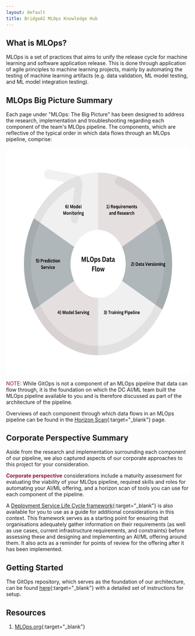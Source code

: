 ```yaml
---
layout: default
title: BridgeAI MLOps Knowledge Hub
---
```


## What is MLOps?

MLOps is a set of practices that aims to unify the release cycle for machine learning and software application release. This is done through application of agile principles to machine learning projects, mainly by automating the testing of machine learning artifacts (e.g. data validation, ML model testing, and ML model integration testing).


## MLOps Big Picture Summary

Each page under "MLOps: The Big Picture" has been designed to address the research, implementation and troubleshooting regarding each component of the team's MLOps pipeline. The components, which are reflective of the typical order in which data flows through an MLOps pipeline, comprise:

<img src="./assets/pipeline.png" width="619.5" height="619.5" alt="MLOps Pipeline Data FLow" class="center"/>
<!-- this image is to be replaced with flow diagram, to better show the data that flows through each stage -->


<span style="color:#8C1437">NOTE:</span> While GitOps is not a component of an MLOps pipeline that data can flow through, it is the foundation on which the DC AI/ML team built the MLOps pipeline available to you and is therefore discussed as part of the architecture of the pipeline.

Overviews of each component through which data flows in an MLOps pipeline can be found in the [Horizon Scan](./corporate_perspective/prerequisites.html#architecture-overview){:target="_blank"} page.

## Corporate Perspective Summary

Aside from the research and implementation surrounding each component of our pipeline, we also captured aspects of our corporate approaches to this project for your consideration. 

<span style="color:#8C1437"><b>Corporate perspective</b></span> considerations include a maturity assessment for evaluating the viability of your MLOps pipeline, required skills and roles for automating your AI/ML offering, and a horizon scan of tools you can use for each component of the pipeline. 

A [Deployment Service Life Cycle framework](./corporate_perspective/deployment_lifecycle.html){:target="_blank"} is also available for you to use as a guide for additional considerations in this context. This framework serves as a starting point for ensuring that organisations adequately gather information on their requirements (as well as use cases, current infrastructure requirements, and constraints) before assessing these and designing and implementing an AI/ML offering around them. It also acts as a reminder for points of review for the offering after it has been implemented. 

## Getting Started

<!-- In order to be familiar enough with the software the DC team has used to create this pipeline for you, links have been listed below for you to do some pre-requisite reading. -->

<!-- links -->

The GitOps repository, which serves as the foundation of our architecture, can be found [here](https://github.com/digicatapult/bridgeAI-gitops-infra){:target="_blank"} with a detailed set of instructions for setup.

## Resources

1. [MLOps.org](https://ml-ops.org/){:target="_blank"}
